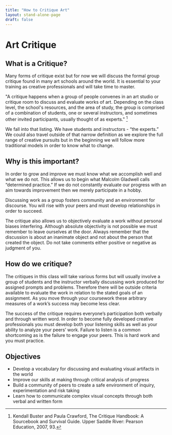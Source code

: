 ```yaml
---
title: "How to Critique Art"
layout: stand-alone-page
draft: false
---
```


# Art Critique

## What is a Critique?
Many forms of critique exist but for now we will discuss the formal group critique found in many art schools around the world.  It is essential to your training as creative professionals and will take time to master.

"A critique happens when a group of people convenes in an art studio or critique room to discuss and evaluate works of art. Depending on the class level, the school's resources, and the area of study, the group is comprised of a combination of students, one or several instructors, and sometimes other invited participants, usually thought of as experts."  [^1] 
[^1]: Kendall Buster and Paula Crawford, The Critique Handbook: A Sourcebook and Survival Guide. Upper 	Saddle River: Pearson Education, 2007, 93.

We fall into that listing.  We have students and instructors - “the experts.”  We could also travel outside of that narrow definition as we explore the full range of creative pursuits but in the beginning we will follow more traditional models in order to know what to change.

## Why is this important?
In order to grow and improve we must know what we accomplish well and what we do not.  This allows us to begin what Malcolm Gladwell calls “determined practice.”  If we do not constantly evaluate our progress with an aim towards improvement then we merely participate in a hobby.

Discussing work as a group fosters community and an environment for discourse.  You will rise with your peers and must develop relationships in order to succeed. 

The critique also allows us to objectively evaluate a work without personal biases interfering.  Although absolute objectivity is not possible we must remember to leave ourselves at the door.  Always remember that the discussion is about an inanimate object and not about the person that created the object.  Do not take comments either positive or negative as judgment of you.

## How do we critique?
The critiques in this class will take various forms but will usually involve a group of students and the instructor verbally discussing work produced for assigned prompts and problems.  Therefore there will be outside criteria available to evaluate the work in relation to the stated goals of an assignment.  As you move through your coursework these arbitrary measures of a work’s success may become less clear.

The success of the critique requires everyone’s participation both verbally and through written word.  In order to become fully developed creative professionals you must develop both your listening skills as well as your ability to analyze your peers’ work.  Failure to listen is a common shortcoming as is the failure to engage your peers.  This is hard work and you must practice.

## Objectives

- Develop a vocabulary for discussing and evaluating visual artifacts in the world
- Improve our skills at making through critical analysis of progress
- Build a community of peers to create a safe environment of inquiry, experimentation and risk taking
- Learn how to communicate complex visual concepts through both verbal and written form 

